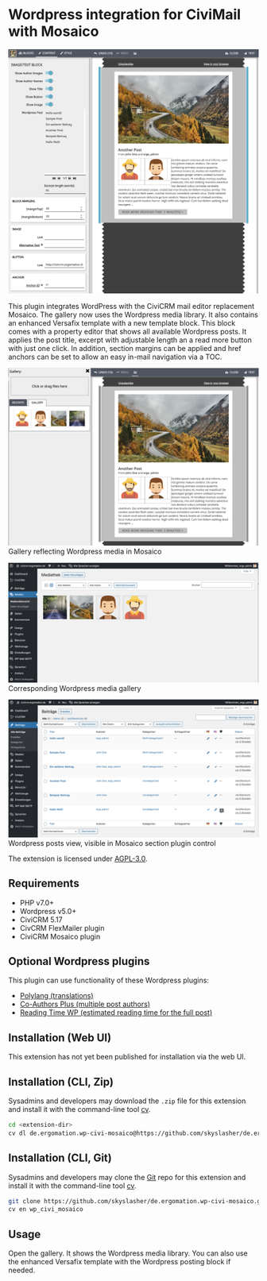# Wordpress integration for CiviMail with Mosaico

![Screenshot](/images/screenshot.png)

This plugin integrates WordPress with the CiviCRM mail editor replacement Mosaico. The gallery now
uses the Wordpress media library.
It also contains an enhanced Versafix template with a new template block. This block comes with a
property editor that shows all available Wordpress posts. It applies the post title, excerpt with
adjustable length an a read more button with just one click. In addition, section margins can be applied
and href anchors can be set to allow an easy in-mail navigation via a TOC.

![Screenshot](/images/screenshot_2.png)
Gallery reflecting Wordpress media in Mosaico

![Screenshot](/images/screenshot_3.png)
Corresponding Wordpress media gallery

![Screenshot](/images/screenshot_4.png)
Wordpress posts view, visible in Mosaico section plugin control

The extension is licensed under [AGPL-3.0](LICENSE.txt).

## Requirements

* PHP v7.0+
* Wordpress v5.0+
* CiviCRM 5.17
* CivCRM FlexMailer plugin
* CiviCRM Mosaico plugin

## Optional Wordpress plugins

This plugin can use functionality of these Wordpress plugins:
* [Polylang (translations)](https://wordpress.org/plugins/polylang/)
* [Co-Authors Plus (multiple post authors)](http://wordpress.org/extend/plugins/co-authors-plus/)
* [Reading Time WP (estimated reading time for the full post)](https://wordpress.org/plugins/reading-time-wp/)

## Installation (Web UI)

This extension has not yet been published for installation via the web UI.

## Installation (CLI, Zip)

Sysadmins and developers may download the `.zip` file for this extension and
install it with the command-line tool [cv](https://github.com/civicrm/cv).

```bash
cd <extension-dir>
cv dl de.ergomation.wp-civi-mosaico@https://github.com/skyslasher/de.ergomation.wp-civi-mosaico/archive/master.zip
```

## Installation (CLI, Git)

Sysadmins and developers may clone the [Git](https://en.wikipedia.org/wiki/Git) repo for this extension and
install it with the command-line tool [cv](https://github.com/civicrm/cv).

```bash
git clone https://github.com/skyslasher/de.ergomation.wp-civi-mosaico.git
cv en wp_civi_mosaico
```

## Usage

Open the gallery. It shows the Wordpress media library. You can also use the enhanced Versafix template with the Wordpress posting block if needed.
